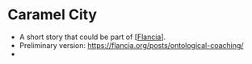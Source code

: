 # Caramel City
- A short story that could be part of [[Flancia]].
- Preliminary version: https://flancia.org/posts/ontological-coaching/
- 

[//begin]: # "Autogenerated link references for markdown compatibility"
[Flancia]: flancia "Flancia"
[//end]: # "Autogenerated link references"
